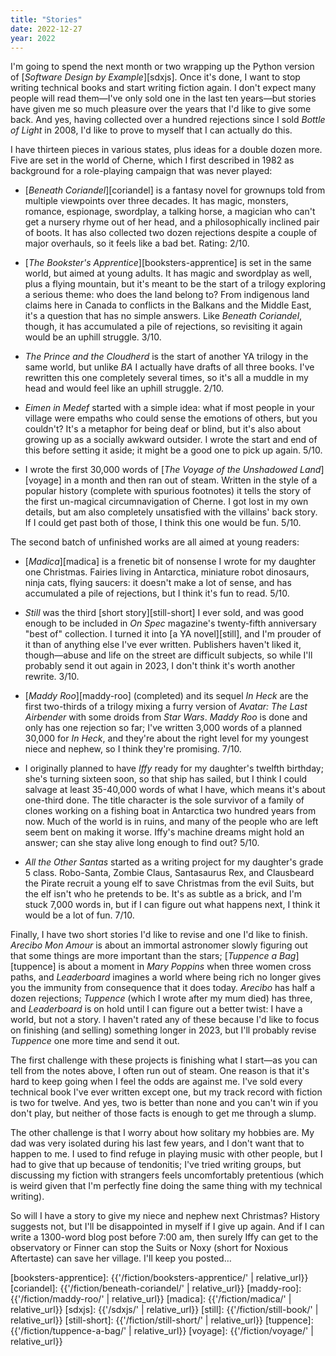 ```yaml
---
title: "Stories"
date: 2022-12-27
year: 2022
---
```


I'm going to spend the next month or two wrapping up the Python version of [*Software Design by Example*][sdxjs]. Once it's done, I want to stop writing technical books and start writing fiction again. I don't expect many people will read them—I've only sold one in the last ten years—but stories have given me so much pleasure over the years that I'd like to give some back. And yes, having collected over a hundred rejections since I sold *Bottle of Light* in 2008, I'd like to prove to myself that I can actually do this.

I have thirteen pieces in various states, plus ideas for a double dozen more. Five are set in the world of Cherne, which I first described in 1982 as background for a role-playing campaign that was never played:

- [*Beneath Coriandel*][coriandel] is a fantasy novel for grownups told from multiple viewpoints over three decades. It has magic, monsters, romance, espionage, swordplay, a talking horse, a magician who can't get a nursery rhyme out of her head, and a philosophically inclined pair of boots. It has also collected two dozen rejections despite a couple of major overhauls, so it feels like a bad bet. Rating: 2/10.

- [*The Bookster's Apprentice*][booksters-apprentice] is set in the same world, but aimed at young adults. It has magic and swordplay as well, plus a flying mountain, but it's meant to be the start of a trilogy exploring a serious theme: who does the land belong to? From indigenous land claims here in Canada to conflicts in the Balkans and the Middle East, it's a question that has no simple answers. Like *Beneath Coriandel*, though, it has accumulated a pile of rejections, so revisiting it again would be an uphill struggle. 3/10.

- *The Prince and the Cloudherd* is the start of another YA trilogy in the same world, but unlike *BA* I actually have drafts of all three books. I've rewritten this one completely several times, so it's all a muddle in my head and would feel like an uphill struggle. 2/10.

- *Eimen in Medef* started with a simple idea: what if most people in your village were empaths who could sense the emotions of others, but you couldn't? It's a metaphor for being deaf or blind, but it's also about growing up as a socially awkward outsider. I wrote the start and end of this before setting it aside; it might be a good one to pick up again. 5/10.

- I wrote the first 30,000 words of [*The Voyage of the Unshadowed Land*][voyage] in a month and then ran out of steam. Written in the style of a popular history (complete with spurious footnotes) it tells the story of the first un-magical circumnavigation of Cherne. I got lost in my own details, but am also completely unsatisfied with the villains' back story. If I could get past both of those, I think this one would be fun. 5/10.

The second batch of unfinished works are all aimed at young readers:

- [*Madica*][madica] is a frenetic bit of nonsense I wrote for my daughter one Christmas. Fairies living in Antarctica, miniature robot dinosaurs, ninja cats, flying saucers: it doesn't make a lot of sense, and has accumulated a pile of rejections, but I think it's fun to read. 5/10.

- *Still* was the third [short story][still-short] I ever sold, and was good enough to be included in *On Spec* magazine's twenty-fifth anniversary "best of" collection. I turned it into [a YA novel][still], and I'm prouder of it than of anything else I've ever written. Publishers haven't liked it, though—abuse and life on the street are difficult subjects, so while I'll probably send it out again in 2023, I don't think it's worth another rewrite. 3/10.

- [*Maddy Roo*][maddy-roo] (completed) and its sequel *In Heck* are the first two-thirds of a trilogy mixing a furry version of *Avatar: The Last Airbender* with some droids from *Star Wars*. *Maddy Roo* is done and only has one rejection so far; I've written 3,000 words of a planned 30,000 for *In Heck*, and they're about the right level for my youngest niece and nephew, so I think they're promising. 7/10.

- I originally planned to have *Iffy* ready for my daughter's twelfth birthday; she's turning sixteen soon, so that ship has sailed, but I think I could salvage at least 35-40,000 words of what I have, which means it's about one-third done. The title character is the sole survivor of a family of clones working on a fishing boat in Antarctica two hundred years from now. Much of the world is in ruins, and many of the people who are left seem bent on making it worse. Iffy's machine dreams might hold an answer; can she stay alive long enough to find out? 5/10.

- *All the Other Santas* started as a writing project for my daughter's grade 5 class. Robo-Santa, Zombie Claus, Santasaurus Rex, and Clausbeard the Pirate recruit a young elf to save Christmas from the evil Suits, but the elf isn't who he pretends to be. It's as subtle as a brick, and I'm stuck 7,000 words in, but if I can figure out what happens next, I think it would be a lot of fun. 7/10.

Finally, I have two short stories I'd like to revise and one I'd like to finish. *Arecibo Mon Amour* is about an immortal astronomer slowly figuring out that some things are more important than the stars; [*Tuppence a Bag*][tuppence] is about a moment in *Mary Poppins* when three women cross paths, and *Leaderboard* imagines a world where being rich no longer gives you the immunity from consequence that it does today. *Arecibo* has half a dozen rejections; *Tuppence* (which I wrote after my mum died) has three, and *Leaderboard* is on hold until I can figure out a better twist: I have a world, but not a story. I haven't rated any of these because I'd like to focus on finishing (and selling) something longer in 2023, but I'll probably revise *Tuppence* one more time and send it out.

The first challenge with these projects is finishing what I start—as you can tell from the notes above, I often run out of steam. One reason is that it's hard to keep going when I feel the odds are against me. I've sold every technical book I've ever written except one, but my track record with fiction is two for twelve. And yes, two is better than none and you can't win if you don't play, but neither of those facts is enough to get me through a slump.

The other challenge is that I worry about how solitary my hobbies are. My dad was very isolated during his last few years, and I don't want that to happen to me. I used to find refuge in playing music with other people, but I had to give that up because of tendonitis; I've tried writing groups, but discussing my fiction with strangers feels uncomfortably pretentious (which is weird given that I'm perfectly fine doing the same thing with my technical writing).

So will I have a story to give my niece and nephew next Christmas? History suggests not, but I'll be disappointed in myself if I give up again. And if I can write a 1300-word blog post before 7:00 am, then surely Iffy can get to the observatory or Finner can stop the Suits or Noxy (short for Noxious Aftertaste) can save her village. I'll keep you posted…

[booksters-apprentice]: {{'/fiction/booksters-apprentice/' | relative_url}}
[coriandel]: {{'/fiction/beneath-coriandel/' | relative_url}}
[maddy-roo]: {{'/fiction/maddy-roo/' | relative_url}}
[madica]: {{'/fiction/madica/' | relative_url}}
[sdxjs]: {{'/sdxjs/' | relative_url}}
[still]: {{'/fiction/still-book/' | relative_url}}
[still-short]: {{'/fiction/still-short/' | relative_url}}
[tuppence]: {{'/fiction/tuppence-a-bag/' | relative_url}}
[voyage]: {{'/fiction/voyage/' | relative_url}}